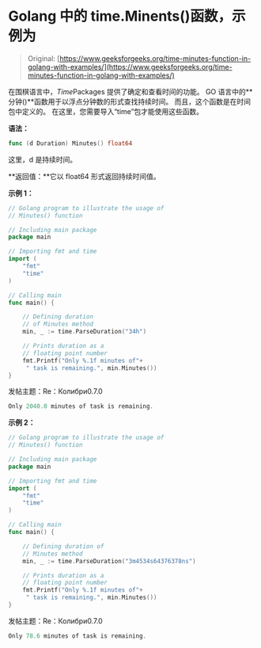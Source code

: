 # Golang 中的 time.Minents()函数，示例为

> Original: [https://www.geeksforgeeks.org/time-minutes-function-in-golang-with-examples/](https://www.geeksforgeeks.org/time-minutes-function-in-golang-with-examples/)

在围棋语言中，*Time*Packages 提供了确定和查看时间的功能。 GO 语言中的**分钟()**函数用于以浮点分钟数的形式查找持续时间。 而且，这个函数是在时间包中定义的。 在这里，您需要导入“time”包才能使用这些函数。

**语法：**

```go
func (d Duration) Minutes() float64

```

这里，d 是持续时间。

**返回值：**它以 float64 形式返回持续时间值。

**示例 1：**

```go
// Golang program to illustrate the usage of
// Minutes() function

// Including main package
package main

// Importing fmt and time
import (
    "fmt"
    "time"
)

// Calling main
func main() {

    // Defining duration 
    // of Minutes method
    min, _ := time.ParseDuration("34h")

    // Prints duration as a 
    // floating point number
    fmt.Printf("Only %.1f minutes of"+
     " task is remaining.", min.Minutes())
}
```

发帖主题：Re：Колибри0.7.0

```go
Only 2040.0 minutes of task is remaining.

```

**示例 2：**

```go
// Golang program to illustrate the usage of
// Minutes() function

// Including main package
package main

// Importing fmt and time
import (
    "fmt"
    "time"
)

// Calling main
func main() {

    // Defining duration of
    // Minutes method
    min, _ := time.ParseDuration("3m4534s64376378ns")

    // Prints duration as a
    // floating point number
    fmt.Printf("Only %.1f minutes of"+
     " task is remaining.", min.Minutes())
}
```

发帖主题：Re：Колибри0.7.0

```go
Only 78.6 minutes of task is remaining.

```